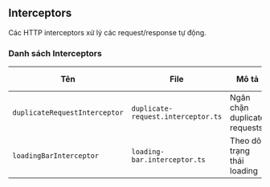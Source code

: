 ## Interceptors

Các HTTP interceptors xử lý các request/response tự động.

### Danh sách Interceptors

| Tên                           | File                               | Mô tả                        | Áp dụng         |
| ----------------------------- | ---------------------------------- | ---------------------------- | --------------- |
| `duplicateRequestInterceptor` | `duplicate-request.interceptor.ts` | Ngăn chặn duplicate requests | GET requests    |
| `loadingBarInterceptor`       | `loading-bar.interceptor.ts`       | Theo dõi trạng thái loading  | Tất cả requests |
